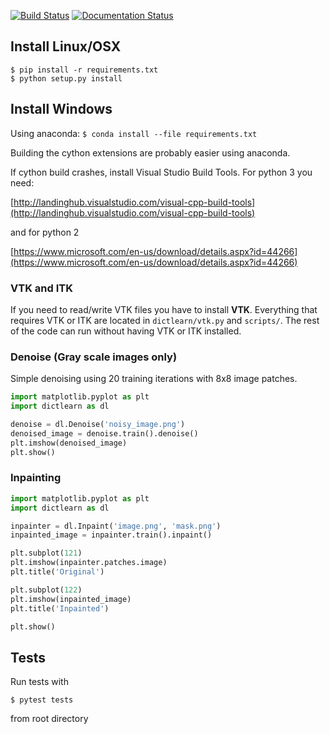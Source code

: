 [![Build Status](https://travis-ci.org/permfl/dictlearn.svg?branch=master)](https://travis-ci.org/permfl/dictlearn)
[![Documentation Status](https://readthedocs.org/projects/dictlearn/badge/?version=latest)](http://dictlearn.readthedocs.io/en/latest/?badge=latest)

## Install Linux/OSX

```
$ pip install -r requirements.txt
$ python setup.py install
```

## Install Windows
Using anaconda:
`$ conda install --file requirements.txt`

Building the cython extensions are probably easier using anaconda.

If cython build crashes, install Visual Studio Build Tools. For python 3 you need: 

[http://landinghub.visualstudio.com/visual-cpp-build-tools](http://landinghub.visualstudio.com/visual-cpp-build-tools) 

and for python 2 

[https://www.microsoft.com/en-us/download/details.aspx?id=44266](https://www.microsoft.com/en-us/download/details.aspx?id=44266) 


### VTK and ITK
If you need to read/write VTK files you have to install **VTK**. 
Everything that requires VTK or ITK are located in `dictlearn/vtk.py`  and `scripts/`. The rest of the code can run
without having VTK or ITK installed.


### Denoise (Gray scale images only)
Simple denoising using 20 training iterations with 8x8 image patches.
```python
import matplotlib.pyplot as plt
import dictlearn as dl

denoise = dl.Denoise('noisy_image.png')
denoised_image = denoise.train().denoise()
plt.imshow(denoised_image)
plt.show()
```

### Inpainting 
```python
import matplotlib.pyplot as plt
import dictlearn as dl

inpainter = dl.Inpaint('image.png', 'mask.png')
inpainted_image = inpainter.train().inpaint()

plt.subplot(121)
plt.imshow(inpainter.patches.image)
plt.title('Original')

plt.subplot(122)
plt.imshow(inpainted_image)
plt.title('Inpainted')

plt.show()
```

## Tests
Run tests with

`$ pytest tests`

from root directory

